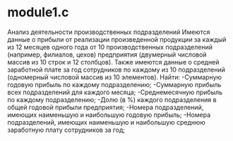 # module1.c 

Анализ деятельности производственных подразделений
Имеются данные о прибыли от реализации произведенной продукции за каждый из 12 месяцев одного года от 10 производственных подразделений (например, филиалов, цехов) предприятия (двумерный числовой массив из 10 строк и 12 столбцов). 
Также имеются данные о средней заработной плате за год сотрудников по каждому из 10 подразделений (одномерный числовой массив из 10 элементов). 
Найти: 
-Суммарную годовую прибыль по каждому подразделению; 
-Суммарную прибыль всех подразделений для каждого месяца; 
-Среднемесячную прибыль по каждому подразделению; 
-Долю (в %) каждого подразделения в общей годовой прибыли предприятия; 
-Номера подразделений, имеющих наименьшую и наибольшую годовую прибыль; 
-Номера подразделений, имеющих наименьшую и наибольшую среднюю заработную плату сотрудников за год;

